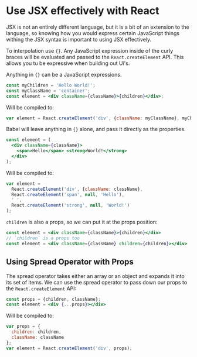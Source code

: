 # Use JSX effectively with React

JSX is not an entirely different language, but it is a bit of an extension to the language, so knowing how you would express certain JavaScript things withing the JSX syntax is important to using JSX effectively.

To interpolation use `{}`. Any JavaScript expression inside of the curly braces will be evaluated and passed to the `React.createElement` API. This allows you tu be expressive when building out Ui's.

Anything in `{}` can be a JavaScript expressions.
```jsx
const myChildren = 'Hello World!';
const myClassName = 'container';
const element = <div className={className}>{children}</div>;
```

Will be compiled to:
```jsx
var element = React.createElement('div', {className: myClassName}, myChildren);
```

Babel will leave anything in `{}` alone, and pass it directly as the properties.


```jsx
const element = (
  <div className={className}>
    <span>Hello</span> <strong>World!</strong>
  </div>
);
```

Will be compiled to:
```jsx
var element = 
  React.createElement('div', {className: className},
  React.createElement('span', null, 'Hello'), 
  ' ',
  React.createElement('strong', null, 'World!')
);
```

`children` is also a props, so we can put it at the props position:
```jsx
const element = <div className={className}>{children}</div>
// `children` is a props too
const element = <div className={className} children={children}></div>
```
                
## Using Spread Operator with Props
The spread operator takes either an array or an object and expands it into its set of items. We can use the spread operator to pass down our props to the `React.createElement` API:
```jsx
const props = {children, className};
const element = <div {...props}></div>
```

Will be compiled to:
```jsx
var props = {
  children: children,
  className: className
};
var element = React.createElement('div', props);
```
